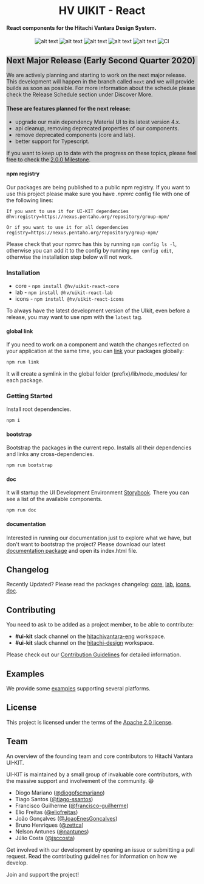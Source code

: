 <h1 align="center">HV UIKIT - React</h1>

#### React components for the Hitachi Vantara Design System.

<div align="center">

![alt text](https://img.shields.io/badge/node-12.14-brightgreen.svg)
![alt text](https://img.shields.io/badge/license-Apache%202-blue.svg)
![alt text](https://img.shields.io/badge/plataforms-chrome%20%7C%20firefox%20%7C%20safari%20%7C%20edge%20%7C%20ie%2011-blue.svg)
![alt text](https://img.shields.io/badge/core--coverage-80%25-green.svg)
![alt text](https://img.shields.io/badge/lab--coverage-68%25-orange.svg)
![CI](https://github.com/pentaho/hv-uikit-react/workflows/CI/badge.svg?branch=next)

</div>

<div style="background: #cccccc">

## Next Major Release (Early Second Quarter 2020)
We are actively planning and starting to work on the next major release. This development will happen in the branch called `next` and we will provide builds as soon as possible. 
For more information about the schedule please check the Release Schedule section under Discover More. 

#### These are features planned for the next release:
- upgrade our main dependency Material UI to its latest version 4.x.
- api cleanup, removing deprecated properties of our components.
- remove deprecated components (core and lab).
- better support for Typescript.

If you want to keep up to date with the progress on these topics, please feel free to check the [2.0.0 Milestone](https://github.com/pentaho/hv-uikit-react/milestone/13).

</div>

#### npm registry
Our packages are being published to a public npm registry. If you want to use this project please make sure you have _.npmrc_ config file with one of the following lines:

```
If you want to use it for UI-KIT dependencies
@hv:registry=https://nexus.pentaho.org/repository/group-npm/

Or if you want to use it for all dependencies
registry=https://nexus.pentaho.org/repository/group-npm/
```
Please check that your npmrc has this by running `npm config ls -l`, otherwise you can add it to the config by running `npm config edit`, otherwise the installation step below will not work.

### Installation
  - core - ```npm install @hv/uikit-react-core```
  - lab - ```npm install @hv/uikit-react-lab```
  - icons - ```npm install @hv/uikit-react-icons```

To always have the latest development version of the UIkit, even before a release, you may want to use npm with the `latest` tag.

#### global link
If you need to work on a component and watch the changes reflected on your application at the same time, you can [link](https://docs.npmjs.com/cli/link.html) your packages globally:

```bash
npm run link
```

It will create a symlink in the global folder {prefix}/lib/node_modules/<package> for each package.

### Getting Started
Install root dependencies.

```bash
npm i
```

#### bootstrap

Bootstrap the packages in the current repo. Installs all their dependencies and links any cross-dependencies.

```bash
npm run bootstrap
```

#### doc

It will startup the UI Development Environment [Storybook](https://storybook.js.org/). There you can see a list of the available components.

```bash
npm run doc
```

#### documentation
Interested in running our documentation just to explore what we have, but don't want to bootstrap the project? 
Please download our latest [documentation package](https://nexus.pentaho.org/#browse/search/npm=name.raw%3Duikit-react-doc) and open its index.html file.   

## Changelog
Recently Updated? Please read the packages changelog: [core](https://github.com/pentaho/hv-uikit-react/blob/alpha/packages/core/CHANGELOG.md), [lab](https://github.com/pentaho/hv-uikit-react/blob/alpha/packages/lab/CHANGELOG.md), [icons](https://github.com/pentaho/hv-uikit-react/blob/alpha/packages/icons/CHANGELOG.md), [doc](https://github.com/pentaho/hv-uikit-react/blob/alpha/packages/doc/CHANGELOG.md).

## Contributing
You need to ask to be added as a project member, to be able to contribute:

- **#ui-kit** slack channel on the [hitachivantara-eng](https://hitachivantara-eng.slack.com/messages/CFY74GK6G) workspace.
- **#ui-kit** slack channel on the [hitachi-design](https://hitachi-design.slack.com/messages/CGC1E37J9/) workspace.

Please check out our [Contribution Guidelines](https://github.com/pentaho/hv-uikit-react/blob/alpha/CONTRIBUTING.md) for detailed information.

## Examples

We provide some [examples](https://github.com/pentaho/hv-uikit-react/tree/alpha/examples) supporting several platforms.

## License
This project is licensed under the terms of the [Apache 2.0 license](https://github.com/pentaho/hv-uikit-react/blob/alpha/LICENSE.md).

## Team
An overview of the founding team and core contributors to Hitachi Vantara UI-KIT.

UI-KIT is maintained by a small group of invaluable core contributors, with the massive support and involvement of the community. 😄 

- Diogo Mariano ([@diogofscmariano](https://github.com/diogofscmariano))
- Tiago Santos ([@tiago-ssantos](https://github.com/tiago-ssantos))
- Francisco Guilherme ([@francisco-guilherme](https://github.com/frncisco-guilherme))
- Elio Freitas ([@eliofreitas](https://github.com/eliofreitas))
- João Gonçalves ([@JoaoEnesGoncalves](https://github.com/JoaoEnesGoncalves))
- Bruno Henriques ([@zettca](https://github.com/zettca))
- Nelson Antunes ([@nantunes](https://github.com/nantunes))
- Júlio Costa ([@jsccosta](https://github.com/jsccosta))

Get involved with our development by opening an issue or submitting a pull request. Read the contributing guidelines for information on how we develop.

Join and support the project!

